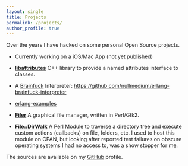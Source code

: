 ```yaml
---
layout: single
title: Projects
permalink: /projects/
author_profile: true
---
```


Over the years I have hacked on some personal Open Source projects.

- Currently working on a iOS/Mac App (not yet published)

- [**libattributes**](https://github.com/nullmedium/libattributes)
C++ library to provide a named attributes interface to classes.

- A [Brainfuck](https://en.wikipedia.org/wiki/Brainfuck) Interpreter:
<https://github.com/nullmedium/erlang-brainfuck-interpreter>

- [erlang-examples](https://github.com/nullmedium/erlang-examples)

- [**Filer**](https://github.com/nullmedium/filer)
A graphical file manager, written in Perl/Gtk2.

- [**File::DirWalk**](https://github.com/nullmedium/File-DirWalk)
A Perl Module to traverse a directory tree and execute custom actions (callbacks)
on file, folders, etc. I used to host this module on CPAN, but looking after
reported test failures on obscure operating systems I had no access to, was a show stopper for me.

The sources are available on my [GitHub](https://github.com/nullmedium) profile.
